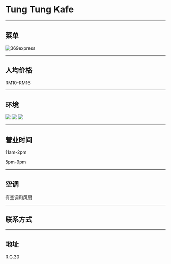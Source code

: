 # Tung Tung Kafe

---

## 菜单

<img src="https://img.xmummap.com/G_369express_menu.webp" alt="369express">

---

## 人均价格

RM10-RM16

---

## 环境

<div class="image-slide">
  <img src="https://img.xmummap.com/G_369express_surd%20%281%29.webp" />
  <img src="https://img.xmummap.com/G_369express_surd%20%282%29.webp" />
  <img src="https://img.xmummap.com/G_369express_surd%20%283%29.webp" />

</div>

---

## 营业时间

11am-2pm

5pm-9pm

---

## 空调

有空调和风扇

---

## 联系方式

---

## 地址

R.G.30
